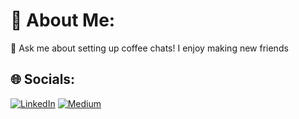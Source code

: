 # 💫 About Me:
💬 Ask me about setting up coffee chats! I enjoy making new friends


## 🌐 Socials:
[![LinkedIn](https://img.shields.io/badge/LinkedIn-%230077B5.svg?logo=linkedin&logoColor=white)](https://linkedin.com/in/xihailuo) [![Medium](https://img.shields.io/badge/Medium-12100E?logo=medium&logoColor=white)](https://medium.com/@xihai.luo01) 


<!-- Proudly created with GPRM ( https://gprm.itsvg.in ) -->
